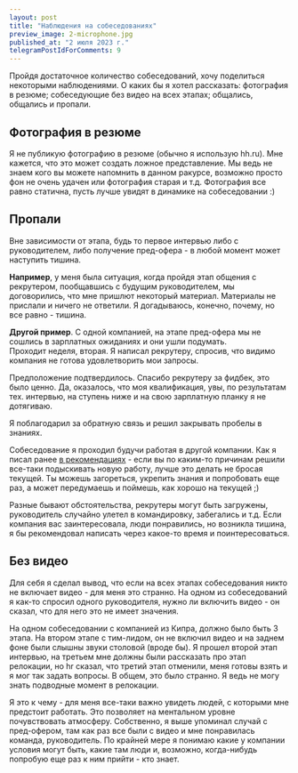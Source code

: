 ```yaml
---
layout: post
title: "Наблюдения на собеседованиях"
preview_image: 2-microphone.jpg
published_at: "2 июля 2023 г."
telegramPostIdForComments: 9
---
```


Пройдя достаточное количество собеседований, хочу поделиться некоторыми наблюдениями. О каких бы я хотел рассказать: фотография в резюме; собеседующие без видео на всех этапах; общались, общались и пропали.  

## Фотография в резюме
Я не публикую фотографию в резюме (обычно я использую hh.ru). Мне кажется, что это может создать ложное представление. Мы ведь не знаем кого вы можете напомнить в данном ракурсе, возможно просто фон не очень удачен или фотография старая и т.д. Фотография все равно статична, пусть лучше увидят в динамике на собеседовании :)

## Пропали
Вне зависимости от этапа, будь то первое интервью либо с руководителем, либо получение пред-офера - в любой момент может наступить тишина.

**Например**, у меня была ситуация, когда пройдя этап общения с рекрутером, пообщавшись с будущим руководителем, мы договорились, что мне пришлют некоторый материал. Материалы не прислали и ничего не ответили. Я догадываюсь, конечно, почему, но все равно - тишина.  

**Другой пример**. С одной компанией, на этапе пред-офера мы не сошлись в зарплатных ожиданиях и они ушли подумать.  
Проходит неделя, вторая. Я написал рекрутеру, спросив, что видимо компания не готова удовлетворить мои запросы.

Предположение подтвердилось. Спасибо рекрутеру за фидбек, это было ценно. Да, оказалось, что моя квалификация, увы, по результатам тех. интервью, на ступень ниже и на свою зарплатную планку я не дотягиваю.  

Я поблагодарил за обратную связь и решил закрывать пробелы в знаниях.  

Собеседование я проходил будучи работая в другой компании. Как я писал ранее [в рекомендациях](/1-v-naputstvie-postigausim-etot-neprostoj-put/#я-ухожу) - если вы по каким-то причинам решили все-таки  подыскивать новую работу, лучше это делать не бросая текущей. Ты можешь загореться, укрепить знания и попробовать еще раз, а может передумаешь и поймешь, как хорошо на текущей ;) 

Разные бывают обстоятельства, рекрутеры могут быть загружены, руководитель случайно улетел в командировку, забегались и т.д. Если компания вас заинтересовала, люди понравились, но возникла тишина, я бы рекомендовал написать через какое-то время и поинтересоваться.

## Без видео

Для себя я сделал вывод, что если на всех этапах собеседования никто не включает видео - для меня это странно. На одном из собеседований я как-то спросил одного руководителя, нужно ли включить видео - он сказал, что для него это не имеет значения. 

На одном собеседовании с компанией из Кипра, должно было быть 3 этапа. На втором этапе с тим-лидом, он не включил видео и на заднем фоне были слышны звуки столовой (вроде бы). Я прошел второй этап интервью, на третьем мне должны были рассказать про этап релокации, но hr сказал, что третий этап отменили, меня готовы взять и я мог так задать вопросы. В общем, это было странно. Я ведь не могу знать подводные момент в релокации.

Я это к чему - для меня все-таки важно увидеть людей, с которыми мне предстоит работать. Это позволяет на ментальном уровне почувствовать атмосферу. Собственно, я выше упоминал случай с пред-офером, там как раз все были с видео и мне понравилась команда, руководитель. По крайней мере я понимаю какие у компании условия могут быть, какие там люди и, возможно, когда-нибудь попробую еще раз к ним прийти - кто знает.